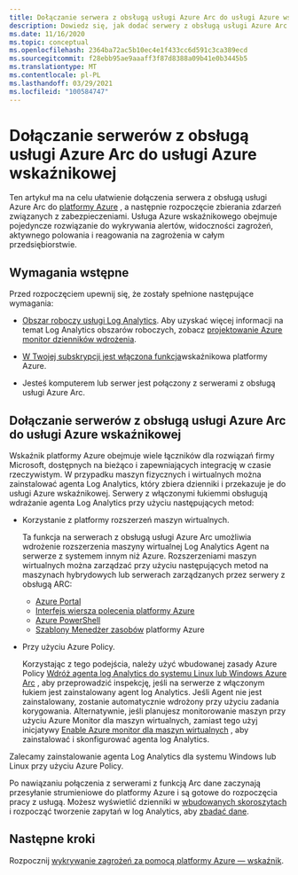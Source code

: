 ```yaml
---
title: Dołączanie serwera z obsługą usługi Azure Arc do usługi Azure wskaźnikowego
description: Dowiedz się, jak dodać serwery z obsługą usługi Azure Arc do usługi Azure wskaźnikowej i aktywnie monitorować ich stan zabezpieczeń.
ms.date: 11/16/2020
ms.topic: conceptual
ms.openlocfilehash: 2364ba72ac5b10ec4e1f433cc6d591c3ca389ecd
ms.sourcegitcommit: f28ebb95ae9aaaff3f87d8388a09b41e0b3445b5
ms.translationtype: MT
ms.contentlocale: pl-PL
ms.lasthandoff: 03/29/2021
ms.locfileid: "100584747"
---
```

# <a name="onboard-azure-arc-enabled-servers-to-azure-sentinel"></a>Dołączanie serwerów z obsługą usługi Azure Arc do usługi Azure wskaźnikowej

Ten artykuł ma na celu ułatwienie dołączenia serwera z obsługą usługi Azure Arc do [platformy Azure](../../sentinel/overview.md) , a następnie rozpoczęcie zbierania zdarzeń związanych z zabezpieczeniami. Usługa Azure wskaźnikowego obejmuje pojedyncze rozwiązanie do wykrywania alertów, widoczności zagrożeń, aktywnego polowania i reagowania na zagrożenia w całym przedsiębiorstwie.

## <a name="prerequisites"></a>Wymagania wstępne

Przed rozpoczęciem upewnij się, że zostały spełnione następujące wymagania:

- [Obszar roboczy usługi Log Analytics](../../azure-monitor/logs/data-platform-logs.md). Aby uzyskać więcej informacji na temat Log Analytics obszarów roboczych, zobacz [projektowanie Azure monitor dzienników wdrożenia](../../azure-monitor/logs/design-logs-deployment.md).

- [W Twojej subskrypcji jest włączona funkcja](../../sentinel/quickstart-onboard.md)wskaźnikowa platformy Azure.

- Jesteś komputerem lub serwer jest połączony z serwerami z obsługą usługi Azure Arc.

## <a name="onboard-azure-arc-enabled-servers-to-azure-sentinel"></a>Dołączanie serwerów z obsługą usługi Azure Arc do usługi Azure wskaźnikowej

Wskaźnik platformy Azure obejmuje wiele łączników dla rozwiązań firmy Microsoft, dostępnych na bieżąco i zapewniających integrację w czasie rzeczywistym. W przypadku maszyn fizycznych i wirtualnych można zainstalować agenta Log Analytics, który zbiera dzienniki i przekazuje je do usługi Azure wskaźnikowej. Serwery z włączonymi łukiemmi obsługują wdrażanie agenta Log Analytics przy użyciu następujących metod:

- Korzystanie z platformy rozszerzeń maszyn wirtualnych.

    Ta funkcja na serwerach z obsługą usługi Azure Arc umożliwia wdrożenie rozszerzenia maszyny wirtualnej Log Analytics Agent na serwerze z systemem innym niż Azure. Rozszerzeniami maszyn wirtualnych można zarządzać przy użyciu następujących metod na maszynach hybrydowych lub serwerach zarządzanych przez serwery z obsługą ARC:

    - [Azure Portal](manage-vm-extensions-portal.md)
    - [Interfejs wiersza polecenia platformy Azure](manage-vm-extensions-cli.md)
    - [Azure PowerShell](manage-vm-extensions-powershell.md)
    - [Szablony Menedżer zasobów](manage-vm-extensions-template.md) platformy Azure

- Przy użyciu Azure Policy.

    Korzystając z tego podejścia, należy użyć wbudowanej zasady Azure Policy [Wdróż agenta log Analytics do systemu Linux lub Windows Azure Arc](../../governance/policy/samples/built-in-policies.md#monitoring) , aby przeprowadzić inspekcję, jeśli na serwerze z włączonym łukiem jest zainstalowany agent log Analytics. Jeśli Agent nie jest zainstalowany, zostanie automatycznie wdrożony przy użyciu zadania korygowania. Alternatywnie, jeśli planujesz monitorowanie maszyn przy użyciu Azure Monitor dla maszyn wirtualnych, zamiast tego użyj inicjatywy [Enable Azure monitor dla maszyn wirtualnych](../../governance/policy/samples/built-in-initiatives.md#monitoring) , aby zainstalować i skonfigurować agenta log Analytics.

Zalecamy zainstalowanie agenta Log Analytics dla systemu Windows lub Linux przy użyciu Azure Policy.

Po nawiązaniu połączenia z serwerami z funkcją Arc dane zaczynają przesyłanie strumieniowe do platformy Azure i są gotowe do rozpoczęcia pracy z usługą. Możesz wyświetlić dzienniki w [wbudowanych skoroszytach](../../sentinel/quickstart-get-visibility.md) i rozpocząć tworzenie zapytań w log Analytics, aby [zbadać dane](../../sentinel/tutorial-investigate-cases.md).

## <a name="next-steps"></a>Następne kroki

Rozpocznij [wykrywanie zagrożeń za pomocą platformy Azure — wskaźnik](../../sentinel/tutorial-detect-threats-built-in.md).